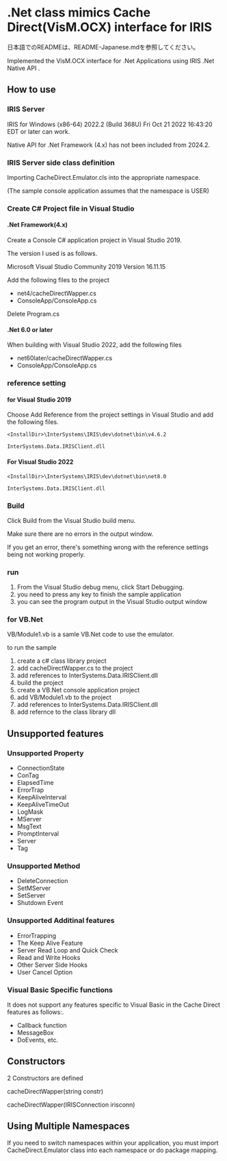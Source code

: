 # .Net class mimics Cache Direct(VisM.OCX) interface for IRIS

日本語でのREADMEは、README-Japanese.mdを参照してください。

Implemented the VisM.OCX interface for .Net Applications using IRIS .Net Native API .


## How to use

### IRIS Server 

IRIS for Windows (x86-64) 2022.2 (Build 368U) Fri Oct 21 2022 16:43:20 EDT or later can work.

Native API for .Net Framework (4.x) has not been included from 2024.2.

### IRIS Server side class definition

Importing CacheDirect.Emulator.cls into the appropriate namespace.

(The sample console application assumes that the namespace is USER)

### Create C# Project file in Visual Studio

#### .Net Framework(4.x)

Create a Console C# application project in Visual Studio 2019.

The version I used is as follows.

Microsoft Visual Studio Community 2019
Version 16.11.15

Add the following files to the project

- net4/cacheDirectWapper.cs
- ConsoleApp/ConsoleApp.cs

Delete Program.cs

#### .Net 6.0 or later

When building with Visual Studio 2022, add the following files

- net60later/cacheDirectWapper.cs
- ConsoleApp/ConsoleApp.cs

### reference setting

#### for Visual Studio 2019

Choose Add Reference from the project settings in Visual Studio and add the following files.

```
<InstallDir>\InterSystems\IRIS\dev\dotnet\bin\v4.6.2

InterSystems.Data.IRISClient.dll
```

#### For Visual Studio 2022

```
<InstallDir>\InterSystems\IRIS\dev\dotnet\bin\net8.0

InterSystems.Data.IRISClient.dll
```
  
### Build

Click Build from the Visual Studio build menu.

Make sure there are no errors in the output window.

If you get an error, there's something wrong with the reference settings being not working properly.

### run

1. From the Visual Studio debug menu, click Start Debugging.
2. you need to press any key to finish the sample application
3. you can see the program output in the Visual Studio output window

### for VB.Net

VB/Module1.vb is a samle VB.Net code to use the emulator.

to run the sample

1. create a c# class library project
2. add cacheDirectWapper.cs to the project
3. add references to InterSystems.Data.IRISClient.dll
4. build the project
4. create a VB.Net console application project
5. add VB/Module1.vb to the project
6. add references to InterSystems.Data.IRISClient.dll
6. add refernce to the class library dll 

## Unsupported features

### Unsupported Property

- ConnectionState
- ConTag
- ElapsedTime
- ErrorTrap
- KeepAliveInterval
- KeepAliveTimeOut
- LogMask
- MServer
- MsgText
- PromptInterval
- Server
- Tag

### Unsupported Method

- DeleteConnection
- SetMServer
- SetServer
- Shutdown Event

### Unsupported Additinal features

- ErrorTrapping
- The Keep Alive Feature
- Server Read Loop and Quick Check
- Read and Write Hooks
- Other Server Side Hooks
- User Cancel Option

### Visual Basic Specific functions

It does not support any features specific to Visual Basic in the Cache Direct features as follows:.

- Callback function
- MessageBox
- DoEvents, etc.

## Constructors

2 Constructors are defined

cacheDirectWapper(string constr)

cacheDirectWapper(IRISConnection irisconn)

## Using Multiple Namespaces

If you need to switch namespaces within your application, you must import CacheDirect.Emulator class into each namespace or do package mapping.
